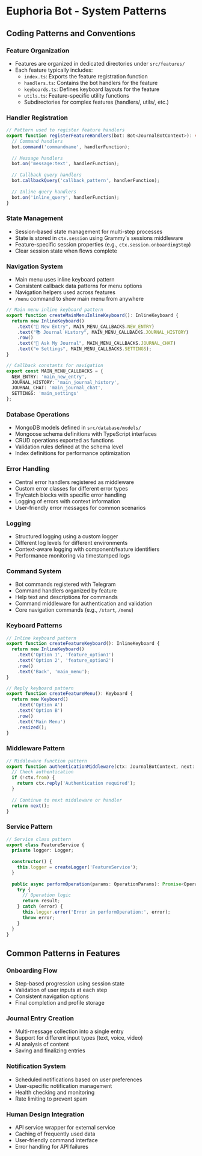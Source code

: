 # Euphoria Bot - System Patterns

## Coding Patterns and Conventions

### Feature Organization
- Features are organized in dedicated directories under `src/features/`
- Each feature typically includes:
  - `index.ts`: Exports the feature registration function
  - `handlers.ts`: Contains the bot handlers for the feature
  - `keyboards.ts`: Defines keyboard layouts for the feature
  - `utils.ts`: Feature-specific utility functions
  - Subdirectories for complex features (handlers/, utils/, etc.)

### Handler Registration
```typescript
// Pattern used to register feature handlers
export function registerFeatureHandlers(bot: Bot<JournalBotContext>): void {
  // Command handlers
  bot.command('commandname', handlerFunction);
  
  // Message handlers
  bot.on('message:text', handlerFunction);
  
  // Callback query handlers
  bot.callbackQuery('callback_pattern', handlerFunction);
  
  // Inline query handlers
  bot.on('inline_query', handlerFunction);
}
```

### State Management
- Session-based state management for multi-step processes
- State is stored in `ctx.session` using Grammy's sessions middleware
- Feature-specific session properties (e.g., `ctx.session.onboardingStep`)
- Clear session state when flows complete

### Navigation System
- Main menu uses inline keyboard pattern
- Consistent callback data patterns for menu options
- Navigation helpers used across features
- `/menu` command to show main menu from anywhere

```typescript
// Main menu inline keyboard pattern
export function createMainMenuInlineKeyboard(): InlineKeyboard {
  return new InlineKeyboard()
    .text("📝 New Entry", MAIN_MENU_CALLBACKS.NEW_ENTRY)
    .text("📚 Journal History", MAIN_MENU_CALLBACKS.JOURNAL_HISTORY)
    .row()
    .text("🤔 Ask My Journal", MAIN_MENU_CALLBACKS.JOURNAL_CHAT)
    .text("⚙️ Settings", MAIN_MENU_CALLBACKS.SETTINGS);
}

// Callback constants for navigation
export const MAIN_MENU_CALLBACKS = {
  NEW_ENTRY: 'main_new_entry',
  JOURNAL_HISTORY: 'main_journal_history',
  JOURNAL_CHAT: 'main_journal_chat',
  SETTINGS: 'main_settings'
};
```

### Database Operations
- MongoDB models defined in `src/database/models/`
- Mongoose schema definitions with TypeScript interfaces
- CRUD operations exported as functions
- Validation rules defined at the schema level
- Index definitions for performance optimization

### Error Handling
- Central error handlers registered as middleware
- Custom error classes for different error types
- Try/catch blocks with specific error handling
- Logging of errors with context information
- User-friendly error messages for common scenarios

### Logging
- Structured logging using a custom logger
- Different log levels for different environments
- Context-aware logging with component/feature identifiers
- Performance monitoring via timestamped logs

### Command System
- Bot commands registered with Telegram
- Command handlers organized by feature
- Help text and descriptions for commands
- Command middleware for authentication and validation
- Core navigation commands (e.g., `/start`, `/menu`)

### Keyboard Patterns
```typescript
// Inline keyboard pattern
export function createFeatureKeyboard(): InlineKeyboard {
  return new InlineKeyboard()
    .text('Option 1', 'feature_option1')
    .text('Option 2', 'feature_option2')
    .row()
    .text('Back', 'main_menu');
}

// Reply keyboard pattern
export function createFeatureMenu(): Keyboard {
  return new Keyboard()
    .text('Option A')
    .text('Option B')
    .row()
    .text('Main Menu')
    .resized();
}
```

### Middleware Pattern
```typescript
// Middleware function pattern
export function authenticationMiddleware(ctx: JournalBotContext, next: NextFunction) {
  // Check authentication
  if (!ctx.from) {
    return ctx.reply('Authentication required');
  }
  
  // Continue to next middleware or handler
  return next();
}
```

### Service Pattern
```typescript
// Service class pattern
export class FeatureService {
  private logger: Logger;
  
  constructor() {
    this.logger = createLogger('FeatureService');
  }
  
  public async performOperation(params: OperationParams): Promise<OperationResult> {
    try {
      // Operation logic
      return result;
    } catch (error) {
      this.logger.error('Error in performOperation:', error);
      throw error;
    }
  }
}
```

## Common Patterns in Features

### Onboarding Flow
- Step-based progression using session state
- Validation of user inputs at each step
- Consistent navigation options
- Final completion and profile storage

### Journal Entry Creation
- Multi-message collection into a single entry
- Support for different input types (text, voice, video)
- AI analysis of content
- Saving and finalizing entries

### Notification System
- Scheduled notifications based on user preferences
- User-specific notification management
- Health checking and monitoring
- Rate limiting to prevent spam

### Human Design Integration
- API service wrapper for external service
- Caching of frequently used data
- User-friendly command interface
- Error handling for API failures 